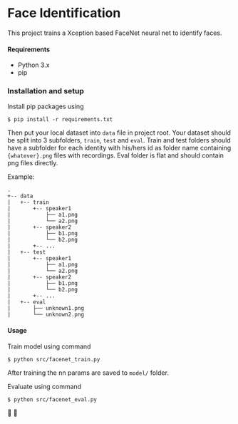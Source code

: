 # Face Identification

This project trains a Xception based FaceNet neural net to identify faces.

#### Requirements

- Python 3.x
- pip

### Installation and setup

Install pip packages using
```
$ pip install -r requirements.txt
```

Then put your local dataset into `data` file in project root. Your dataset should be split into 3 subfolders, `train`, `test` and `eval`. Train and test folders should have a subfolder for each identity with his/hers id as folder name containing `{whatever}.png` files with recordings. Eval folder is flat and should contain png files directly.

Example:
```
.
+-- data
|   +-- train
|       +-- speaker1
|           ├── a1.png
|           └── a2.png
|       +-- speaker2
|           ├── b1.png
|           └── b2.png
|       +-- ...
|   +-- test
|       +-- speaker1
|           ├── a1.png
|           └── a2.png
|       +-- speaker2
|           ├── b1.png
|           └── b2.png
|       +-- ...
|   +-- eval
|       ├── unknown1.png
|       └── unknown2.png
```

#### Usage

Train model using command
```
$ python src/facenet_train.py
```

After training the nn params are saved to `model/` folder.

Evaluate using command

```
$ python src/facenet_eval.py
```

🎉 🎉
